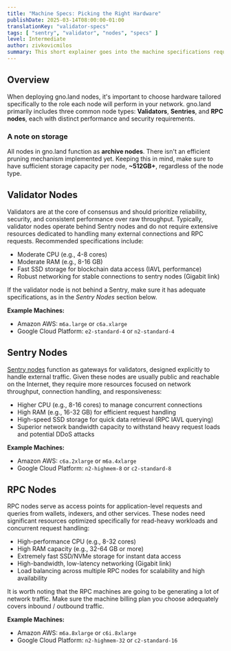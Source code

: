 ```yaml
---
title: "Machine Specs: Picking the Right Hardware"
publishDate: 2025-03-14T08:00:00-01:00
translationKey: "validator-specs"
tags: [ "sentry", "validator", "nodes", "specs" ]
level: Intermediate
author: zivkovicmilos
summary: This short explainer goes into the machine specifications required for running gno.land nodes, and their equivalents on major cloud platforms.
---
```


## Overview

When deploying gno.land nodes, it's important to choose hardware tailored specifically to the role each node will
perform in your network. gno.land primarily includes three common node types: **Validators**, **Sentries**, and
**RPC nodes**, each with distinct performance and security requirements.

### A note on storage

All nodes in gno.land function as **archive nodes**. There isn't an efficient pruning mechanism implemented yet.
Keeping this in mind, make sure to have sufficient storage capacity per node, **~512GB+**, regardless of the node type.

## Validator Nodes

Validators are at the core of consensus and should prioritize reliability, security, and consistent performance over
raw throughput. Typically, validator nodes operate behind Sentry nodes and do not require extensive resources
dedicated to handling many external connections and RPC requests. Recommended specifications include:

- Moderate CPU (e.g., 4-8 cores)
- Moderate RAM (e.g., 8-16 GB)
- Fast SSD storage for blockchain data access (IAVL performance)
- Robust networking for stable connections to sentry nodes (Gigabit link)

If the validator node is not behind a Sentry, make sure it has adequate specifications, as in the _Sentry Nodes_ section
below.

**Example Machines:**

- Amazon AWS: `m6a.large` or `c6a.xlarge`
- Google Cloud Platform: `e2-standard-4` or `n2-standard-4`

## Sentry Nodes

[Sentry nodes](https://gnops.io/articles/effective-gnops/sentry-nodes/) function as gateways for validators, designed
explicitly to handle external traffic. Given these nodes are usually public and reachable on the Internet, they require
more resources focused on network throughput, connection handling, and responsiveness:

- Higher CPU (e.g., 8-16 cores) to manage concurrent connections
- High RAM (e.g., 16-32 GB) for efficient request handling
- High-speed SSD storage for quick data retrieval (RPC IAVL querying)
- Superior network bandwidth capacity to withstand heavy request loads and potential DDoS attacks

**Example Machines:**

- Amazon AWS: `c6a.2xlarge` or `m6a.4xlarge`
- Google Cloud Platform: `n2-highmem-8` or `c2-standard-8`

## RPC Nodes

RPC nodes serve as access points for application-level requests and queries from wallets, indexers, and other services.
These nodes need significant resources optimized specifically for read-heavy workloads and concurrent request handling:

- High-performance CPU (e.g., 8-32 cores)
- High RAM capacity (e.g., 32-64 GB or more)
- Extremely fast SSD/NVMe storage for instant data access
- High-bandwidth, low-latency networking (Gigabit link)
- Load balancing across multiple RPC nodes for scalability and high availability

It is worth noting that the RPC machines are going to be generating a lot of network traffic. Make sure the machine
billing plan you choose adequately covers inbound / outbound traffic.

**Example Machines:**

- Amazon AWS: `m6a.8xlarge` or `c6i.8xlarge`
- Google Cloud Platform: `n2-highmem-32` or `c2-standard-16`